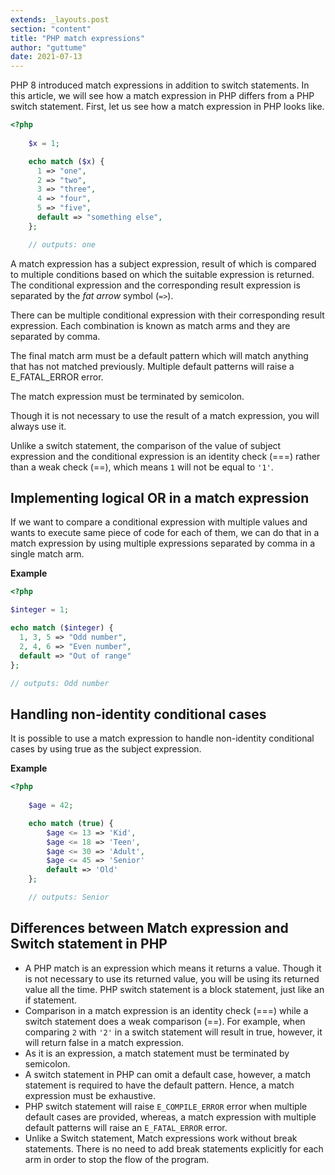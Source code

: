 ```yaml
---
extends: _layouts.post
section: "content"
title: "PHP match expressions"
author: "guttume"
date: 2021-07-13
---
```


PHP 8 introduced match expressions in addition to switch statements. In this article, we will see how a match expression in PHP differs from a PHP switch statement. First, let us see how a match expression in PHP looks like.

```php
<?php
   
    $x = 1;

    echo match ($x) {
      1 => "one",
      2 => "two",
      3 => "three",
      4 => "four",
      5 => "five",
      default => "something else",
    };

    // outputs: one
```

A match expression has a subject expression, result of which is compared to multiple conditions based on which the suitable expression is returned. The conditional expression and the corresponding result expression is separated by the _fat arrow_ symbol (`=>`).

There can be multiple conditional expression with their corresponding result expression. Each combination is known as match arms and they are separated by comma. 

The final match arm must be a default pattern which will match anything that has not matched previously. Multiple default patterns will raise a E_FATAL_ERROR error.

The match expression must be terminated by semicolon. 

Though it is not necessary to use the result of a match expression, you will always use it.

Unlike a switch statement, the comparison of the value of subject expression and the conditional expression is an identity check (===) rather than a weak check (==), which means `1` will not be equal to `'1'`.

## Implementing logical OR in a match expression
If we want to compare a conditional expression with multiple values and wants to execute same piece of code for each of them, we can do that in a match expression by using multiple expressions separated by comma in a single match arm.

**Example**

```php
<?php

$integer = 1;

echo match ($integer) {
  1, 3, 5 => "Odd number",
  2, 4, 6 => "Even number",
  default => "Out of range"
};

// outputs: Odd number
```

## Handling non-identity conditional cases
It is possible to use a match expression to handle non-identity conditional cases by using true as the subject expression.

**Example**

```php
<?php
    
    $age = 42;

    echo match (true) {
        $age <= 13 => 'Kid',
        $age <= 18 => 'Teen',
        $age <= 30 => 'Adult',
        $age <= 45 => 'Senior'
        default => 'Old'
    };

    // outputs: Senior
```

## Differences between Match expression and Switch statement in PHP
* A PHP match is an expression which means it returns a value. Though it is not necessary to use its returned value, you will be using its returned value all the time. PHP switch statement is a block statement, just like an if statement.
* Comparison in a match expression is an identity check (===) while a switch statement does a weak comparison (==). For example, when comparing `2` with `'2'` in a switch statement will result in true, however, it will return false in a match expression.
* As it is an expression, a match statement must be terminated by semicolon.
* A switch statement in PHP can omit a default case, however, a match statement is required to have the default pattern. Hence, a match expression must be exhaustive.
* PHP switch statement will raise `E_COMPILE_ERROR` error when multiple default cases are provided, whereas, a match expression with multiple default patterns will raise an `E_FATAL_ERROR` error.
* Unlike a Switch statement, Match expressions work without  break statements. There is no need to add break statements explicitly for each arm in order to stop the flow of the program.